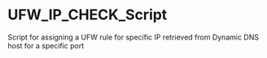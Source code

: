 # UFW_IP_CHECK_Script
Script for assigning a UFW rule for specific IP retrieved from Dynamic DNS host for a specific port
